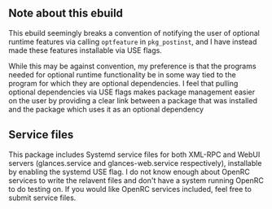## Note about this ebuild
This ebuild seemingly breaks a convention of notifying the user of optional runtime features via calling `optfeature` in `pkg_postinst`, and I have instead made these features installable via USE flags.

While this may be against convention, my preference is that the programs needed for optional runtime functionality be in some way tied to the program for which they are optional dependencies. I feel that pulling optional dependencies via USE flags makes package management easier on the user by providing a clear link between a package that was installed and the package which uses it as an optional dependency

## Service files
This package includes Systemd service files for both XML-RPC and WebUI servers (glances.service and glances-web.service respectively), installable by enabling the systemd USE flag. I do not know enough about OpenRC services to write the relavent files and don't have a system running OpenRC to do testing on. If you would like OpenRC services included, feel free to submit service files.
